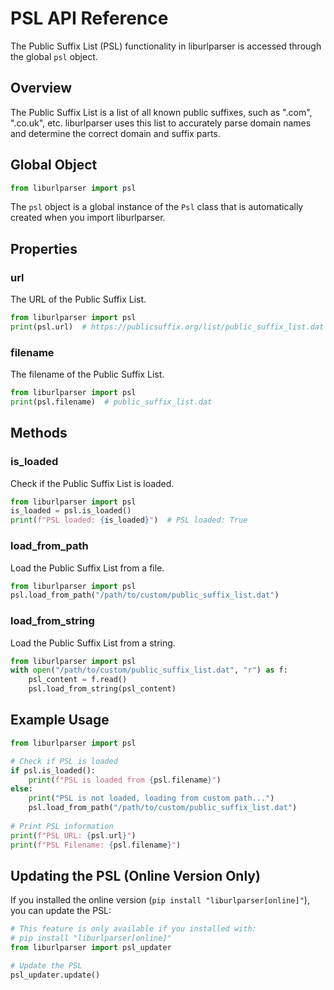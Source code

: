 # PSL API Reference

The Public Suffix List (PSL) functionality in liburlparser is accessed through the global `psl` object.

## Overview

The Public Suffix List is a list of all known public suffixes, such as ".com", ".co.uk", etc. liburlparser uses this list to accurately parse domain names and determine the correct domain and suffix parts.

## Global Object

```python
from liburlparser import psl
```

The `psl` object is a global instance of the `Psl` class that is automatically created when you import liburlparser.

## Properties

### url

The URL of the Public Suffix List.

```python
from liburlparser import psl
print(psl.url)  # https://publicsuffix.org/list/public_suffix_list.dat
```

### filename

The filename of the Public Suffix List.

```python
from liburlparser import psl
print(psl.filename)  # public_suffix_list.dat
```

## Methods

### is_loaded

Check if the Public Suffix List is loaded.

```python
from liburlparser import psl
is_loaded = psl.is_loaded()
print(f"PSL loaded: {is_loaded}")  # PSL loaded: True
```

### load_from_path

Load the Public Suffix List from a file.

```python
from liburlparser import psl
psl.load_from_path("/path/to/custom/public_suffix_list.dat")
```

### load_from_string

Load the Public Suffix List from a string.

```python
from liburlparser import psl
with open("/path/to/custom/public_suffix_list.dat", "r") as f:
    psl_content = f.read()
    psl.load_from_string(psl_content)
```

## Example Usage

```python
from liburlparser import psl

# Check if PSL is loaded
if psl.is_loaded():
    print(f"PSL is loaded from {psl.filename}")
else:
    print("PSL is not loaded, loading from custom path...")
    psl.load_from_path("/path/to/custom/public_suffix_list.dat")
    
# Print PSL information
print(f"PSL URL: {psl.url}")
print(f"PSL Filename: {psl.filename}")
```

## Updating the PSL (Online Version Only)

If you installed the online version (`pip install "liburlparser[online]"`), you can update the PSL:

```python
# This feature is only available if you installed with:
# pip install "liburlparser[online]"
from liburlparser import psl_updater

# Update the PSL
psl_updater.update()
```